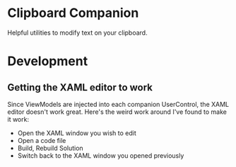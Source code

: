 ﻿# Clipboard Companion
Helpful utilities to modify text on your clipboard.

# Development
## Getting the XAML editor to work
Since ViewModels are injected into each companion UserControl, the XAML editor doesn't work great. Here's the weird work around I've found to make it work:
* Open the XAML window you wish to edit
* Open a code file
* Build, Rebuild Solution
* Switch back to the XAML window you opened previously